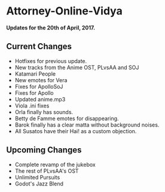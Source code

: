 # Attorney-Online-Vidya
__Updates for the 20th of April, 2017.__

## Current Changes
* Hotfixes for previous update.
* New tracks from the Anime OST, PLvsAA and SOJ  
* Katamari People  
* New emotes for Vera  
* Fixes for ApolloSoJ  
* Fixes for Apollo  
* Updated anime.mp3  
* Viola .ini fixes  
* Orla finally has sounds.  
* Betty de Famme emotes for disappearing.  
* Barok finally has a clear matta without background noises.
* All Susatos have their Hai! as a custom objection.

## Upcoming Changes
* Complete revamp of the jukebox  
* The rest of PLvsAA's OST  
* Unlimited Pursuits  
* Godot's Jazz Blend  
